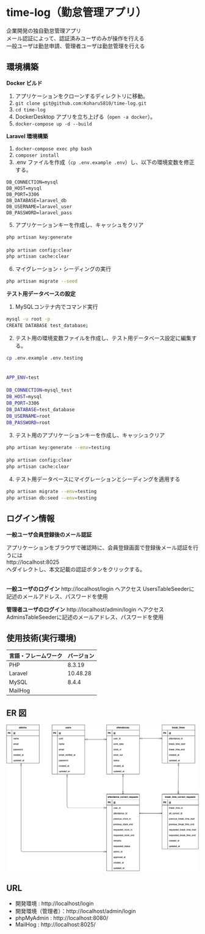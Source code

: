 # time-log（勤怠管理アプリ）

企業開発の独自勤怠管理アプリ  
メール認証によって、認証済みユーザのみが操作を行える  
一般ユーザは勤怠申請、管理者ユーザは勤怠管理を行える


## 環境構築

**Docker ビルド**

1. アプリケーションをクローンするディレクトリに移動。
2. `git clone git@github.com:Koharu5810/time-log.git`
3. `cd time-log`
4. DockerDesktop アプリを立ち上げる（`open -a docker`）。
5. `docker-compose up -d --build`

**Laravel 環境構築**

1. `docker-compose exec php bash`
2. `composer install`
3. .env ファイルを作成（`cp .env.example .env`）し、以下の環境変数を修正する。

```text
DB_CONNECTION=mysql
DB_HOST=mysql
DB_PORT=3306
DB_DATABASE=laravel_db
DB_USERNAME=laravel_user
DB_PASSWORD=laravel_pass
```

5. アプリケーションキーを作成し、キャッシュをクリア

```bash
php artisan key:generate

php artisan config:clear
php artisan cache:clear
```

6. マイグレーション・シーディングの実行

```bash
php artisan migrate --seed
```


**テスト用データベースの設定**

1. MySQLコンテナ内でコマンド実行

``` bash
mysql -u root -p
CREATE DATABASE test_database;
```

2. テスト用の環境変数ファイルを作成し、テスト用データベース設定に編集する。

``` bash
cp .env.example .env.testing


APP_ENV=test

DB_CONNECTION=mysql_test
DB_HOST=mysql
DB_PORT=3306
DB_DATABASE=test_database
DB_USERNAME=root
DB_PASSWORD=root
```

3. テスト用のアプリケーションキーを作成し、キャッシュクリア

``` bash
php artisan key:generate --env=testing

php artisan config:clear
php artisan cache:clear
```

4. テスト用データベースにマイグレーションとシーディングを適用する

``` bash
php artisan migrate --env=testing
php artisan db:seed --env=testing
```


## ログイン情報
**一般ユーザ会員登録後のメール認証**

アプリケーションをブラウザで確認時に、会員登録画面で登録後メール認証を行うには  
http://localhost:8025  
へダイレクトし、本文記載の認証ボタンをクリックする。
<br><br>

**一般ユーザのログイン**
http://localhost/login へアクセス
UsersTableSeederに記述のメールアドレス、パスワードを使用

**管理者ユーザのログイン**
http://localhost/admin/login へアクセス
AdminsTableSeederに記述のメールアドレス、パスワードを使用


## 使用技術(実行環境)

| 言語・フレームワーク | バージョン |
| :------------------- | :--------- |
| PHP                  | 8.3.19     |
| Laravel              | 10.48.28   |
| MySQL                | 8.4.4      |
| MailHog              |            |

## ER 図

![alt](erd.png)

## URL

- 開発環境 : http://localhost/login
- 開発環境（管理者）：http://localhost/admin/login
- phpMyAdmin : http://localhost:8080/
- MailHog : http://localhost:8025/
